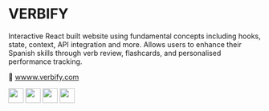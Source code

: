 # VERBIFY

Interactive React built website using fundamental concepts including hooks, state, context, API integration and more. Allows users to enhance their Spanish skills through verb review, flashcards, and personalised performance tracking.

:round_pushpin: [wwww.verbify.com](https://incredible-sfogliatella-364828.netlify.app)

<section>
<img height=30 src="https://cdn.jsdelivr.net/gh/devicons/devicon/icons/react/react-original.svg" />
<img height=30 src="https://cdn.jsdelivr.net/gh/devicons/devicon/icons/javascript/javascript-original.svg"/> 
<img height=30 src="https://cdn.jsdelivr.net/gh/devicons/devicon/icons/html5/html5-original.svg" />
<img height=30 src="https://cdn.jsdelivr.net/gh/devicons/devicon/icons/css3/css3-original.svg" />
</section>
